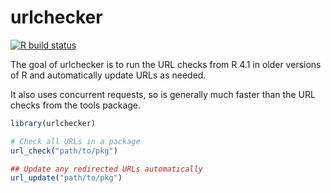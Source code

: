 
# urlchecker

<!-- badges: start -->
[![R build status](https://github.com/r-lib/urlchecker/workflows/R-CMD-check/badge.svg)](https://github.com/r-lib/urlchecker/actions)
<!-- badges: end -->

The goal of urlchecker is to run the URL checks from R 4.1 in older versions of R and automatically update URLs as needed.

It also uses concurrent requests, so is generally much faster than the URL checks from the tools package.

``` r
library(urlchecker)

# Check all URLs in a package
url_check("path/to/pkg")

## Update any redirected URLs automatically
url_update("path/to/pkg")
```
